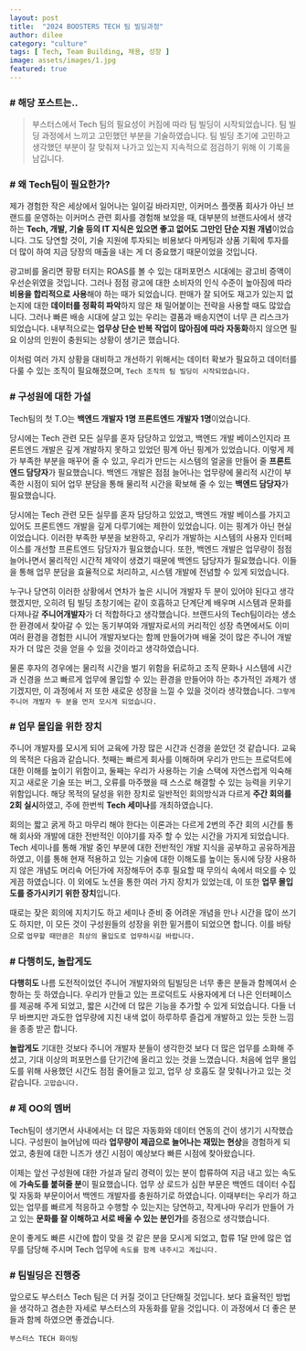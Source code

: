 ```yaml
---
layout: post
title:  "2024 BOOSTERS TECH 팀 빌딩과정"
author: dilee
category: "culture"
tags: [ Tech, Team Building, 채용, 성장 ]
image: assets/images/1.jpg
featured: true
---
```


### # 해당 포스트는..
> 부스터스에서 Tech 팀의 필요성이 커짐에 따라 팀 빌딩이 시작되었습니다. 팀 빌딩 과정에서 느끼고 고민했던 부분을 기술하였습니다. 팀 빌딩 초기에 고민하고 생각했던 부분이 잘 맞춰져 나가고 있는지 지속적으로 점검하기 위해 이 기록을 남깁니다.

### # 왜 Tech팀이 필요한가?
제가 경험한 작은 세상에서 일어나는 일이길 바라지만, 이커머스 플랫폼 회사가 아닌 브랜드를 운영하는 이커머스 관련 회사를 경험해 보았을 때, 대부분의 브랜드사에서 생각하는 **Tech, 개발, 기술 등의 IT 지식은 있으면 좋고 없어도 그만인 단순 지원 개념**이었습니다. 그도 당연할 것이, 기술 지원에 투자되는 비용보다 마케팅과 상품 기획에 투자를 더 많이 하여 지금 당장의 매출을 내는 게 더 중요했기 때문이었을 것입니다.

광고비를 올리면 팡팡 터지는 ROAS를 볼 수 있는 대퍼포먼스 시대에는 광고비 증액이 우선순위였을 것입니다. 그러나 점점 광고에 대한 소비자의 인식 수준이 높아짐에 따라 **비용을 합리적으로 사용**해야 하는 때가 되었습니다. 판매가 잘 되어도 재고가 있는지 없는지에 대한 **데이터를 정확히 파악**하지 않은 채 밀어붙이는 전략을 사용할 때도 많았습니다. 그러나 빠른 배송 시대에 살고 있는 우리는 결품과 배송지연이 너무 큰 리스크가 되었습니다. 내부적으로는 **업무상 단순 반복 작업이 많아짐에 따라 자동화**하지 않으면 필요 이상의 인원이 충원되는 상황이 생기곤 했습니다.

이처럼 여러 가지 상황을 대비하고 개선하기 위해서는 데이터 확보가 필요하고 데이터를 다룰 수 있는 조직이 필요해졌으며, `Tech 조직의 팀 빌딩이 시작되었습니다.`


### # 구성원에 대한 가설
Tech팀의 첫 T.O는 **백엔드 개발자 1명 프론트엔드 개발자 1명**이었습니다.

당시에는 Tech 관련 모든 실무를 혼자 담당하고 있었고, 백엔드 개발 베이스인지라 프론트엔드 개발은 깊게 개발하지 못하고 있었던 핑계 아닌 핑계가 있었습니다. 이렇게 제가 부족한 부분을 매꾸어 줄 수 있고, 우리가 만드는 시스템의 얼굴을 만들어 줄 **프론트엔드 담당자**가 필요했습니다. 백엔드 개발은 점점 늘어나는 업무량에 물리적 시간이 부족한 시점이 되어 업무 분담을 통해 물리적 시간을 확보해 줄 수 있는 **백엔드 담당자**가 필요했습니다.

당시에는 Tech 관련 모든 실무를 혼자 담당하고 있었고, 백엔드 개발 베이스를 가지고 있어도 프론트엔드 개발을 깊게 다루기에는 제한이 있었습니다. 이는 핑계가 아닌 현실이었습니다. 이러한 부족한 부분을 보완하고, 우리가 개발하는 시스템의 사용자 인터페이스를 개선할 프론트엔드 담당자가 필요했습니다. 또한, 백엔드 개발은 업무량이 점점 늘어나면서 물리적인 시간적 제약이 생겼기 때문에 백엔드 담당자가 필요했습니다. 이들을 통해 업무 분담을 효율적으로 처리하고, 시스템 개발에 전념할 수 있게 되었습니다.

누구나 당연히 이러한 상황에서 연차가 높은 시니어 개발자 두 분이 있어야 된다고 생각했겠지만, 오히려 팀 빌딩 초창기에는 같이 호흡하고 단계단계 배우며 시스템과 문화를 다져나갈 **주니어개발자**가 더 적합하다고 생각했습니다. 브랜드사의 Tech팀이라는 생소한 환경에서 찾아갈 수 있는 동기부여와 개발자로서의 커리적인 성장 측면에서도 이미 여러 환경을 경험한 시니어 개발자보다는 함께 만들어가며 배울 것이 많은 주니어 개발자가 더 많은 것을 얻을 수 있을 것이라고 생각하였습니다.

물론 후자의 경우에는 물리적 시간을 벌기 위함을 뒤로하고 조직 문화나 시스템에 시간과 신경을 쓰고 빠르게 업무에 몰입할 수 있는 환경을 만들어야 하는 추가적인 과제가 생기겠지만, 이 과정에서 저 또한 새로운 성장을 느낄 수 있을 것이라 생각했습니다.
`그렇게 주니어 개발자 두 분을 먼저 모시게 되었습니다.`


### # 업무 몰입을 위한 장치
주니어 개발자를 모시게 되어 교육에 가장 많은 시간과 신경을 쏟았던 것 같습니다. 교육의 목적은 다음과 같습니다. 첫째는 빠르게 회사를 이해하며 우리가 만드는 프로덕트에 대한 이해를 높이기 위함이고, 둘째는 우리가 사용하는 기술 스택에 자연스럽게 익숙해지고 새로운 기술 또는 버그, 오류를 마주했을 때 스스로 해결할 수 있는 능력을 키우기 위함입니다.
해당 목적의 달성을 위한 장치로 일반적인 회의방식과 다르게 **주간 회의를 2회 실시**하였고, 주에 한번씩 **Tech 세미나**를 개최하였습니다.

회의는 짧고 굵게 하고 마무리 해야 한다는 이론과는 다르게 2번의 주간 회의 시간를 통해 회사와 개발에 대한 전반적인 이야기를 자주 할 수 있는 시간을 가지게 되었습니다. Tech 세미나를 통해 개발 중인 부분에 대한 전반적인 개발 지식을 공부하고 공유하게끔 하였고, 이를 통해 현재 적용하고 있는 기술에 대한 이해도를 높이는 동시에 당장 사용하지 않은 개념도 머리속 어딘가에 저장해두어 추후 필요할 때 무의식 속에서 떠오를 수 있게끔 하였습니다. 이 외에도 노션을 통한 여러 가지 장치가 있었는데, 이 또한 **업무 몰입도를 증가시키기 위한 장치**입니다.

때로는 잦은 회의에 지치기도 하고 세미나 준비 중 어려운 개념을 만나 시간을 많이 쓰기도 하지만, 이 모든 것이 구성원들의 성장을 위한 밑거름이 되었으면 합니다. 이를 바탕으로 `업무할 때만큼은 최상의 몰입도로 업무하시길 바랍니다.`


### # 다행히도, 놀랍게도
**다행히도** 나름 도전적이었던 주니어 개발자와의 팀빌딩은 너무 좋은 분들과 함께여서 순항하는 듯 하였습니다. 우리가 만들고 있는 프로덕트도 사용자에게 더 나은 인터페이스를 제공해 주게 되었고, 짧은 시간에 더 많은 기능을 추가할 수 있게 되었습니다. 다들 너무 바쁘지만 과도한 업무량에 지친 내색 없이 하루하루 즐겁게 개발하고 있는 듯한 느낌을 종종 받곤 합니다.

**놀랍게도** 기대한 것보다 주니어 개발자 분들이 생각한것 보다 더 많은 업무를 소화해 주셨고, 기대 이상의 퍼포먼스를 단기간에 올리고 있는 것을 느꼈습니다. 처음에 업무 몰입도를 위해 사용했던 시간도 점점 줄어들고 있고, 업무 상 호흡도 잘 맞춰나가고 있는 것 같습니다.
`고맙습니다.`


### # 제 OO의 멤버
Tech팀이 생기면서 사내에서는 더 많은 자동화와 데이터 연동의 건이 생기기 시작했습니다. 구성원이 늘어남에 따라 **업무량이 제곱으로 늘어나는 재밌는 현상**을 경험하게 되었고, 충원에 대한 니즈가 생긴 시점이 예상보다 빠른 시점에 찾아왔습니다.

이제는 앞선 구성원에 대한 가설과 달리 경력이 있는 분이 합류하여 지금 내고 있는 속도에 **가속도를 붙혀줄 분**이 필요했습니다. 업무 상 로드가 심한 부문은 백엔드 데이터 수집 및 자동화 부문이어서 백엔드 개발자를 충원하기로 하였습니다. 이때부터는 우리가 하고 있는 업무를 빠르게 적응하고 수행할 수 있는지는 당연하고, 작게나마 우리가 만들어 가고 있는 **문화를 잘 이해하고 서로 배울 수 있는 분인가**를 중점으로 생각했습니다.

운이 좋게도 빠른 시간에 합이 맞을 것 같은 분을 모시게 되었고, 합류 1달 만에 많은 업무를 담당해 주시며 Tech 업무에 `속도를 함께 내주시고 계십니다.`


### # 팀빌딩은 진행중
앞으로도 부스터스 Tech 팀은 더 커질 것이고 단단해질 것입니다. 보다 효율적인 방법을 생각하고 겸손한 자세로 부스터스의 자동화를 맡을 것입니다. 이 과정에서 더 좋은 분들과 함께 하였으면 좋겠습니다.

`부스터스 TECH 화이팅`